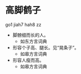 



# 高脚鹤子
go1 jiah7 hah8 zz
+ 脚髈细而长的人。
  * 如东方言词典
+ 形容个子高、腿长。见“晃条子”。
  * 如皋方言词典
+ 形容人瘦而高。
  * 如皋方言词典
